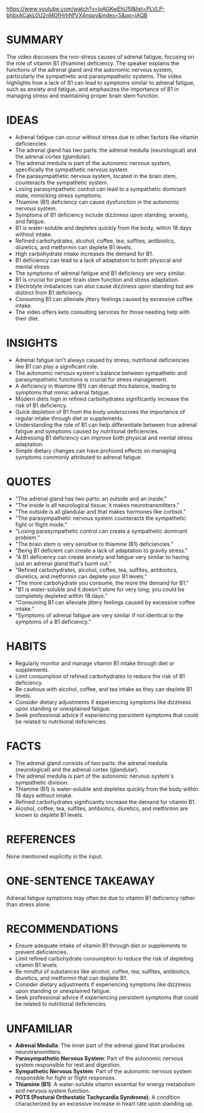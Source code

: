 https://www.youtube.com/watch?v=IoAGKwEhU5I&list=PLVLP-bhbxACakL0U2nMOfHrhNfVX4nqpy&index=5&pp=iAQB
# SUMMARY

The video discusses the non-stress causes of adrenal fatigue, focusing on the role of vitamin B1 (thiamine) deficiency. The speaker explains the functions of the adrenal gland and the autonomic nervous system, particularly the sympathetic and parasympathetic systems. The video highlights how a lack of B1 can lead to symptoms similar to adrenal fatigue, such as anxiety and fatigue, and emphasizes the importance of B1 in managing stress and maintaining proper brain stem function.

# IDEAS

- Adrenal fatigue can occur without stress due to other factors like vitamin deficiencies.
- The adrenal gland has two parts: the adrenal medulla (neurological) and the adrenal cortex (glandular).
- The adrenal medulla is part of the autonomic nervous system, specifically the sympathetic nervous system.
- The parasympathetic nervous system, located in the brain stem, counteracts the sympathetic system.
- Losing parasympathetic control can lead to a sympathetic dominant state, mimicking stress symptoms.
- Thiamine (B1) deficiency can cause dysfunction in the autonomic nervous system.
- Symptoms of B1 deficiency include dizziness upon standing, anxiety, and fatigue.
- B1 is water-soluble and depletes quickly from the body, within 18 days without intake.
- Refined carbohydrates, alcohol, coffee, tea, sulfites, antibiotics, diuretics, and metformin can deplete B1 levels.
- High carbohydrate intake increases the demand for B1.
- B1 deficiency can lead to a lack of adaptation to both physical and mental stress.
- The symptoms of adrenal fatigue and B1 deficiency are very similar.
- B1 is crucial for proper brain stem function and stress adaptation.
- Electrolyte imbalances can also cause dizziness upon standing but are distinct from B1 deficiency.
- Consuming B1 can alleviate jittery feelings caused by excessive coffee intake.
- The video offers keto consulting services for those needing help with their diet.

# INSIGHTS

- Adrenal fatigue isn't always caused by stress; nutritional deficiencies like B1 can play a significant role.
- The autonomic nervous system's balance between sympathetic and parasympathetic functions is crucial for stress management.
- A deficiency in thiamine (B1) can disrupt this balance, leading to symptoms that mimic adrenal fatigue.
- Modern diets high in refined carbohydrates significantly increase the risk of B1 deficiency.
- Quick depletion of B1 from the body underscores the importance of regular intake through diet or supplements.
- Understanding the role of B1 can help differentiate between true adrenal fatigue and symptoms caused by nutritional deficiencies.
- Addressing B1 deficiency can improve both physical and mental stress adaptation.
- Simple dietary changes can have profound effects on managing symptoms commonly attributed to adrenal fatigue.

# QUOTES

- "The adrenal gland has two parts: an outside and an inside."
- "The inside is all neurological tissue; it makes neurotransmitters."
- "The outside is all glandular and that makes hormones like cortisol."
- "The parasympathetic nervous system counteracts the sympathetic fight or flight mode."
- "Losing parasympathetic control can create a sympathetic dominant problem."
- "The brain stem is very sensitive to thiamine (B1) deficiencies."
- "Being B1 deficient can create a lack of adaptation to gravity stress."
- "A B1 deficiency can create anxiety and fatigue very similar to having just an adrenal gland that's burnt out."
- "Refined carbohydrates, alcohol, coffee, tea, sulfites, antibiotics, diuretics, and metformin can deplete your B1 levels."
- "The more carbohydrate you consume, the more the demand for B1."
- "B1 is water-soluble and it doesn't store for very long; you could be completely depleted within 18 days."
- "Consuming B1 can alleviate jittery feelings caused by excessive coffee intake."
- "Symptoms of adrenal fatigue are very similar if not identical to the symptoms of a B1 deficiency."

# HABITS

- Regularly monitor and manage vitamin B1 intake through diet or supplements.
- Limit consumption of refined carbohydrates to reduce the risk of B1 deficiency.
- Be cautious with alcohol, coffee, and tea intake as they can deplete B1 levels.
- Consider dietary adjustments if experiencing symptoms like dizziness upon standing or unexplained fatigue.
- Seek professional advice if experiencing persistent symptoms that could be related to nutritional deficiencies.

# FACTS

- The adrenal gland consists of two parts: the adrenal medulla (neurological) and the adrenal cortex (glandular).
- The adrenal medulla is part of the autonomic nervous system's sympathetic division.
- Thiamine (B1) is water-soluble and depletes quickly from the body within 18 days without intake.
- Refined carbohydrates significantly increase the demand for vitamin B1.
- Alcohol, coffee, tea, sulfites, antibiotics, diuretics, and metformin are known to deplete B1 levels.

# REFERENCES

None mentioned explicitly in the input.

# ONE-SENTENCE TAKEAWAY

Adrenal fatigue symptoms may often be due to vitamin B1 deficiency rather than stress alone.

# RECOMMENDATIONS

- Ensure adequate intake of vitamin B1 through diet or supplements to prevent deficiencies.
- Limit refined carbohydrate consumption to reduce the risk of depleting vitamin B1 levels.
- Be mindful of substances like alcohol, coffee, tea, sulfites, antibiotics, diuretics, and metformin that can deplete B1.
- Consider dietary adjustments if experiencing symptoms like dizziness upon standing or unexplained fatigue.
- Seek professional advice if experiencing persistent symptoms that could be related to nutritional deficiencies.

# UNFAMILIAR

- **Adrenal Medulla**: The inner part of the adrenal gland that produces neurotransmitters.
- **Parasympathetic Nervous System**: Part of the autonomic nervous system responsible for rest and digestion.
- **Sympathetic Nervous System**: Part of the autonomic nervous system responsible for fight or flight responses.
- **Thiamine (B1)**: A water-soluble vitamin essential for energy metabolism and nervous system function.
- **POTS (Postural Orthostatic Tachycardia Syndrome)**: A condition characterized by an excessive increase in heart rate upon standing up.
